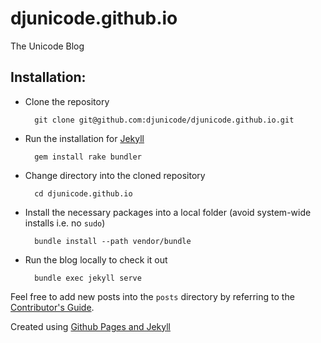# djunicode.github.io
The Unicode Blog

## Installation:

* Clone the repository

        git clone git@github.com:djunicode/djunicode.github.io.git

* Run the installation for [Jekyll](https://jekyllrb.com/docs/quickstart)

        gem install rake bundler

* Change directory into the cloned repository

        cd djunicode.github.io

* Install the necessary packages into a local folder (avoid system-wide installs i.e. no `sudo`)

        bundle install --path vendor/bundle

* Run the blog locally to check it out

        bundle exec jekyll serve

Feel free to add new posts into the `posts` directory by referring to the [Contributor's Guide](https://djunicode.github.io/2018-06-07-contributors-guide.markdown).

Created using [Github Pages and Jekyll](https://help.github.com/articles/using-jekyll-as-a-static-site-generator-with-github-pages/)
